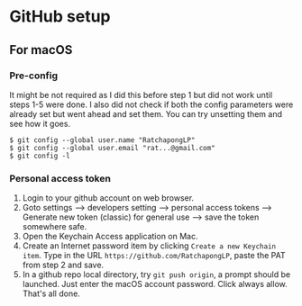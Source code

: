 # GitHub setup

## For macOS

### Pre-config
It might be not required as I did this before step 1 but did not work until steps 1-5 were done.
I also did not check if both the config parameters were already set but went ahead and set them.
You can try unsetting them and see how it goes.
```
$ git config --global user.name "RatchapongLP"
$ git config --global user.email "rat...@gmail.com"
$ git config -l
```

### Personal access token
1. Login to your github account on web browser.
2. Goto settings --> developers setting --> personal access tokens --> 
Generate new token (classic) for general use --> save the token somewhere safe.
3. Open the Keychain Access application on Mac.
4. Create an Internet password item by clicking `Create a new Keychain item`. 
Type in the URL `https://github.com/RatchapongLP`, paste the PAT from step 2 and save.
5. In a github repo local directory, try `git push origin`, a prompt should be launched.
Just enter the macOS account password. Click always allow. That's all done.